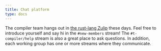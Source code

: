 ```yaml
---
title: Chat platform
type: docs
---
```


The compiler team hangs out in [the rust-lang Zulip][z] these days.
Feel free to introduce yourself and say hi in the `#new-members` stream!
The `#t-compiler/help` stream is also a great place to ask questions. 
In addition, each working group has one or more streams where they communicate.

[z]: https://rust-lang.zulipchat.com
[d]: https://discord.gg/rust-lang
